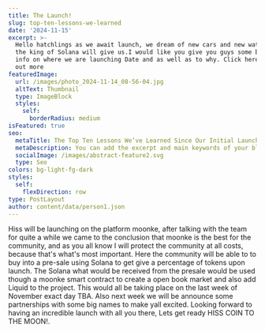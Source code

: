 ```yaml
---
title: The Launch!
slug: top-ten-lessons-we-learned
date: '2024-11-15'
excerpt: >-
  Hello hatchlings as we await launch, we dream of new cars and new watch's that
  the king of Solana will give us.I would like you give you guys some backround
  info on where we are launching Date and as well as to why. Click here to find
  out more
featuredImage:
  url: /images/photo_2024-11-14_08-56-04.jpg
  altText: Thumbnail
  type: ImageBlock
  styles:
    self:
      borderRadius: medium
isFeatured: true
seo:
  metaTitle: The Top Ten Lessons We’ve Learned Since Our Initial Launch
  metaDescription: You can add the excerpt and main keywords of your blog post here.
  socialImage: /images/abstract-feature2.svg
  type: Seo
colors: bg-light-fg-dark
styles:
  self:
    flexDirection: row
type: PostLayout
author: content/data/person1.json
---
```

 Hiss will be launching on the platform moonke, after talking with the team for quite a while we came to the conclusion that moonke is the best for the community, and as you all know I will protect the community at all costs, because that's what's most important. Here the community will be able to to buy into a pre-sale using Solana to get give a percentage of tokens upon launch. The Solana what would be received from the presale would be used though a moonke smart contract to create a open book market and also add Liquid to the project. This would all be taking place on the last week of November exact day TBA. Also next week we will be announce some partnerships with some big names to make yall excited. Looking forward to having an incredible launch with all you there, Lets get ready HISS COIN TO THE MOON!.
